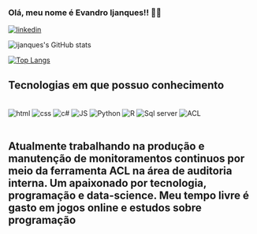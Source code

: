 ### Olá, meu nome é Evandro Ijanques!! 👋👋

[![linkedin](https://img.shields.io/badge/LinkedIn-0077B5?style=for-the-badge&logo=linkedin&logoColor=white)](https://www.linkedin.com/in/evandro-ijanques-8742581b8/)

![ijanques's GitHub stats](https://github-readme-stats-sigma-five.vercel.app/api?username=ijanques&show_icons=true&theme=dracula)

[![Top Langs](https://github-readme-stats-sigma-five.vercel.app/api/top-langs/?username=ijanques&layout=compact)](https://github.com/anuraghazra/github-readme-stats)

## Tecnologias em que possuo conhecimento

<div style= "display: inline_block"><br/><img align = "center" alt = "html" src = "https://img.shields.io/badge/HTML5-E34F26?style=for-the-badge&logo=html5&logoColor=white" />
<img align = "center" alt = "css" src = "https://img.shields.io/badge/CSS3-1572B6?style=for-the-badge&logo=css3&logoColor=white" />
<img align = "center" alt = "c#" src = "https://img.shields.io/badge/C%23-239120?style=for-the-badge&logo=c-sharp&logoColor=white" />
<img align = "center" alt = "JS" src = "https://img.shields.io/badge/JavaScript-F7DF1E?style=for-the-badge&logo=javascript&logoColor=black" />
<img align = "center" alt = "Python" src = "https://img.shields.io/badge/Python-3776AB?style=for-the-badge&logo=python&logoColor=white" />
<img align = "center" alt = "R" src = "https://img.shields.io/badge/R-276DC3?style=for-the-badge&logo=r&logoColor=white" />
<img align = "center" alt = "Sql server" src = "https://img.shields.io/badge/Microsoft_SQL_Server-CC2927?style=for-the-badge&logo=microsoft-sql-server&logoColor=white" />
<img align = "center" alt = "ACL" src = "https://help.highbond.com/helpdocs/analytics/141/user-guide/pt-br/Content/images/global_icons/ACL_Logo.png" />
</div><br/>


## Atualmente trabalhando na produção e manutenção de monitoramentos continuos por meio da ferramenta ACL na área de auditoria interna. Um apaixonado por tecnologia, programação e data-science. Meu tempo livre é gasto em jogos online e estudos sobre programação



